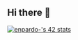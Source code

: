 ## Hi there 👋

[![enpardo-'s 42 stats](https://badge.mediaplus.ma/darkblue/enpardo-?1337Badge=off&UM6P=off)](https://github.com/oakoudad/badge42)

<!--
**Enriquepardo/Enriquepardo** is a ✨ _special_ ✨ repository because its `README.md` (this file) appears on your GitHub profile.

Here are some ideas to get you started:

- 🔭 I’m currently working on ...
- 🌱 I’m currently learning ...
- 👯 I’m looking to collaborate on ...
- 🤔 I’m looking for help with ...
- 💬 Ask me about ...
- 📫 How to reach me: ...
- 😄 Pronouns: ...
- ⚡ Fun fact: ...
-->
